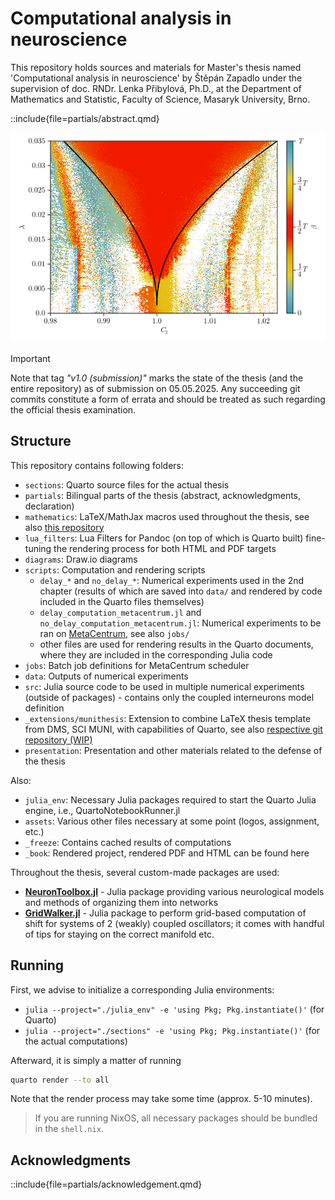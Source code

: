 # Computational analysis in neuroscience

This repository holds sources and materials for Master's thesis named 'Computational analysis in neuroscience' by Štěpán Zapadlo under the supervision of doc. RNDr. Lenka Přibylová, Ph.D., at the Department of Mathematics and Statistic, Faculty of Science, Masaryk University, Brno.

::include{file=partials/abstract.qmd}

![A heatmap of shifts between two weakly coupled interneuron models without delay in the coupling produced by the simulation-based method. Black curves represent borders of the Arnold tongue obtained with the continuation-based method.](assets/showcase_heatmap.png)

> [!important]
> Note that tag *"v1.0 (submission)"* marks the state of the thesis (and the entire repository) as of submission on 05.05.2025. Any succeeding git commits constitute a form of errata and should be treated as such regarding the official thesis examination.

## Structure

This repository contains following folders:

- `sections`: Quarto source files for the actual thesis
- `partials`: Bilingual parts of the thesis (abstract, acknowledgments, declaration)
- `mathematics`: LaTeX/MathJax macros used throughout the thesis, see also [this repository](https://gitlab.com/sceptri/md-math)
- `lua_filters`: Lua Filters for Pandoc (on top of which is Quarto built) fine-tuning the rendering process for both HTML and PDF targets
- `diagrams`: Draw.io diagrams
- `scripts`: Computation and rendering scripts
  - `delay_*` and `no_delay_*`: Numerical experiments used in the 2nd chapter (results of which are saved into `data/` and rendered by code included in the Quarto files themselves)
  - `delay_computation_metacentrum.jl` and `no_delay_computation_metacentrum.jl`: Numerical experiments to be ran on [MetaCentrum](https://metavo.metacentrum.cz/en/), see also `jobs/`
  - other files are used for rendering results in the Quarto documents, where they are included in the corresponding Julia code
- `jobs`: Batch job definitions for MetaCentrum scheduler
- `data`: Outputs of numerical experiments
- `src`: Julia source code to be used in multiple numerical experiments (outside of packages) - contains only the coupled interneurons model definition
- `_extensions/munithesis`: Extension to combine LaTeX thesis template from DMS, SCI MUNI, with capabilities of Quarto, see also [respective git repository (WIP)](https://gitlab.com/sceptri-university/muni-thesis)
- `presentation`: Presentation and other materials related to the defense of the thesis

Also:
- `julia_env`: Necessary Julia packages required to start the Quarto Julia engine, i.e., QuartoNotebookRunner.jl
- `assets`: Various other files necessary at some point (logos, assignment, etc.)
- `_freeze`: Contains cached results of computations
- `_book`: Rendered project, rendered PDF and HTML can be found here

Throughout the thesis, several custom-made packages are used:
- [**NeuronToolbox.jl**](https://gitlab.com/sceptri-university/gamu/neuron-toolbox) - Julia package providing various neurological models and methods of organizing them into networks
- [**GridWalker.jl**](https://gitlab.com/sceptri-university/gamu/gridwalker.jl) - Julia package to perform grid-based computation of shift for systems of 2 (weakly) coupled oscillators; it comes with handful of tips for staying on the correct manifold etc.

## Running

First, we advise to initialize a corresponding Julia environments:

- `julia --project="./julia_env" -e 'using Pkg; Pkg.instantiate()'` (for Quarto)
- `julia --project="./sections" -e 'using Pkg; Pkg.instantiate()'` (for the actual computations)

Afterward, it is simply a matter of running
```bash
quarto render --to all
```

Note that the render process may take some time (approx. 5-10 minutes).

> If you are running NixOS, all necessary packages should be bundled in the `shell.nix`.

## Acknowledgments

::include{file=partials/acknowledgement.qmd}